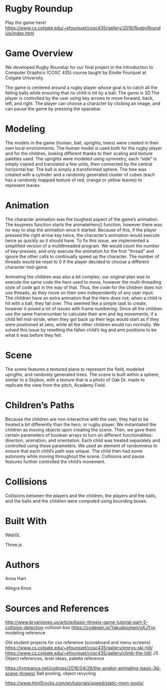 # Rugby Roundup

Play the game here!
https://www.cs.colgate.edu/~efourquet/cosc435/gallery/2019/RugbyRoundUp/index.html

# Game Overview

We developed Rugby Roundup for our final project in the Introduction to Computer Graphics (COSC 435) course taught by Elodie Fourquet at Colgate University.

The game is centered around a rugby player whose goal is to catch all the falling balls while ensuring that no child is hit by a ball. The game is 3D.The player is controlled by the user using key arrows to move forward, back, left, and right. The player can choose a character by clicking an image, and can pause the game by pressing the spacebar.

# Modeling

The models in the game (human, ball, uprights, trees) were created in their own local environments. The human model is used both for the rugby player and for the children, looking different thanks to their scaling and texture palettes used. The uprights were modeled using symmetry, each “side” is simply copied and translated a few units, then connected by the central horizontal bar. The ball is simply a transformed sphere. The tree was created with a cylinder and a randomly generated cluster of cubes (each has a randomly mapped texture of red, orange or yellow leaves) to represent leaves.

# Animation

The character animation was the toughest aspect of the game’s animation. The keypress function starts the animateHero() function, however there was no way to stop the animation once it started. Because of this, if the player pressed the right arrow key twice, the character’s animation would execute twice as quickly as it should have. To fix this issue, we implemented a simplified version of a multithreaded program. We would count the number of key-presses, and only execute the animation for the first “thread” and ignore the other calls to continually speed up the character. The number of threads would be reset to 0 if the player decided to choose a different character mid-game.

Animating the children was also a bit complex; our original plan was to execute the same code the hero used to move, however the multi-threading style of code got in the way of that. Thus, the code for the children does not use threads, as they move on their own independently of any user input. The children have an extra animation that the Hero does not; when a child is hit with a ball, they fall over. This seemed like a simple task to create, however it posed a lot of issues with frame numbering. Since all the children use the same framenumber to calculate their arm and leg movements, if a child fell mid-stride, when they got back up their legs would start as if they were positioned at zero, while all the other children would run normally. We solved this issue by resetting the fallen child’s leg and arm positions to be what it was before they fell.

# Scene

The scene features a textured plane to represent the field, modeled uprights, and randomly generated trees. The scene is built within a sphere, similar to a Skybox, with a texture that is a photo of Oak Dr. made to replicate the view from the pitch, Academy Field. 

# Children’s Paths

Because the children are non-interactive with the user, they had to be treated a bit differently than the hero, or rugby player. We instantiated the children as moving objects upon creating the scene. Then, we gave them certain parameters of boolean arrays to turn on different functionalities: direction, animation, and orientation. Each child was treated separately and controlled using these parameters. We used an element of randomness to ensure that each child’s path was unique. The child then had some autonomy while moving throughout the scene. Collisions and pause features further controlled the child’s movement. 

# Collisions

Collisions between the players and the children, the players and the balls, and the balls and the children were computed using bounding boxes. 

# Built With

WebGL

Three.js

# Authors

Anna Hart

Allegra Knox

# Sources and References

http://www.bryanjones.us/article/basic-threejs-game-tutorial-part-5-collision-detection collision box
https://codepen.io/Yakudoo/pen/oXJYxy modeling reference 

Old student projects for css reference (scoreboard and menu screens)
https://www.cs.colgate.edu/~efourquet/cosc435/gallery/emrys-ski-hill/
https://www.cs.colgate.edu/~efourquet/cosc435/gallery/climb-the-hill/
JS Object references, level ideas, palette reference

https://tympanus.net/codrops/2016/04/26/the-aviator-animating-basic-3d-scene-threejs/
Ball pooling, object recycling

https://www.html5rocks.com/en/tutorials/speed/static-mem-pools/


